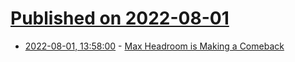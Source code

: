 # [Published on 2022-08-01](index.md)

* [2022-08-01, 13:58:00](https://soylentnews.org/article.pl?sid=22/07/31/1741209&from=rss) - [Max Headroom is Making a Comeback](https://soylentnews.org/article.pl?sid=22/07/31/1741209&from=rss)
